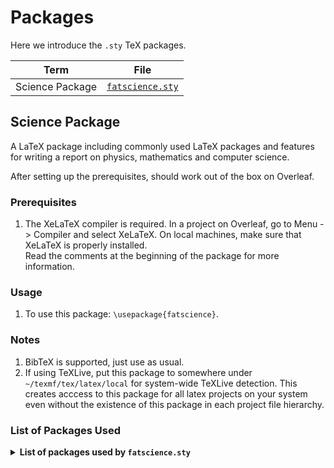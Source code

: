 # Packages

Here we introduce the `.sty` TeX packages.  

|Term|File|
|:-:|:-:|
|Science Package|[`fatscience.sty`](../packages/fatscience.sty)|

## Science Package

A LaTeX package including commonly used LaTeX packages and features for writing a report on physics, mathematics and computer science.  

After setting up the prerequisites, should work out of the box on Overleaf.   

### Prerequisites

1. The XeLaTeX compiler is required. 
In a project on Overleaf, go to Menu -> Compiler and select XeLaTeX. 
On local machines, make sure that XeLaTeX is properly installed.  
Read the comments at the beginning of the package for more information.  

### Usage

1. To use this package: `\usepackage{fatscience}`.  

### Notes

1. BibTeX is supported, just use as usual.  
2. If using TeXLive, put this package to somewhere under `~/texmf/tex/latex/local` for system-wide TeXLive detection. 
This creates acccess to this package for all latex projects on your system even without the existence of this package in each project file hierarchy.  

### List of Packages Used  

<details>

<summary><b>List of packages used by <code>fatscience.sty</code></b></summary>

1. Some package

</details>
